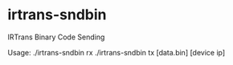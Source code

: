 irtrans-sndbin
==============

IRTrans Binary Code Sending

Usage:
./irtrans-sndbin rx
./irtrans-sndbin tx [data.bin] [device ip]
